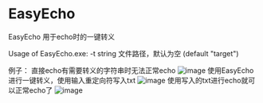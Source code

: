# EasyEcho
EasyEcho 用于echo时的一键转义


Usage of EasyEcho.exe:
  -t string
        文件路径，默认为空 (default "target")


例子：
直接echo有需要转义的字符串时无法正常echo
![image](https://user-images.githubusercontent.com/85235087/200551559-8956879b-e0e9-41bf-b5d9-263234fdacba.png)
使用EasyEcho进行一键转义，使用输入重定向符写入txt
![image](https://user-images.githubusercontent.com/85235087/200552323-84affca0-37b2-4ded-bec7-89313ac689c3.png)
使用写入的txt进行echo就可以正常echo了
![image](https://user-images.githubusercontent.com/85235087/200552454-82a5ade9-2f87-4779-b526-a73d1642857d.png)



